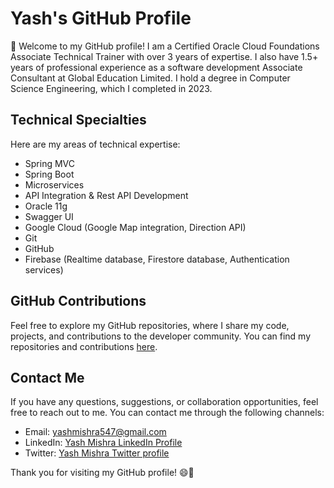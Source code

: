 # Yash's GitHub Profile

👋 Welcome to my GitHub profile! I am a Certified Oracle Cloud Foundations Associate Technical Trainer with over 3 years of expertise. I also have 1.5+ years of professional experience as a software development Associate Consultant at Global Education Limited. I hold a degree in Computer Science Engineering, which I completed in 2023.

## Technical Specialties

Here are my areas of technical expertise:

- Spring MVC
- Spring Boot
- Microservices
- API Integration & Rest API Development
- Oracle 11g
- Swagger UI
- Google Cloud (Google Map integration, Direction API)
- Git
- GitHub
- Firebase (Realtime database, Firestore database, Authentication services)

## GitHub Contributions

Feel free to explore my GitHub repositories, where I share my code, projects, and contributions to the developer community. You can find my repositories and contributions [here](https://github.com/yash547).

## Contact Me

If you have any questions, suggestions, or collaboration opportunities, feel free to reach out to me. You can contact me through the following channels:

- Email: [yashmishra547@gmail.com](mailto:yashmishra547@gmail.com)
- LinkedIn: [Yash Mishra LinkedIn Profile](https://www.linkedin.com/in/yash-mishra-954540152/)
- Twitter: [Yash Mishra Twitter profile](https://twitter.com/yashmis41284459)

Thank you for visiting my GitHub profile! 😄🚀
